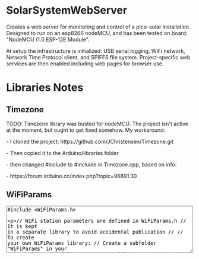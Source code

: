 # SolarSystemWebServer

<p>Creates a web server for monitoring and control of a pico-solar installation. Designed to run on an esp8266 nodeMCU, and has been tested on board: "NodeMCU (1.0 ESP-12E Module".</p>
<p>At setup the infrastructure is initialized: USB serial logging, WiFi network, Network Time Protocol client, and SPIFFS file system.  Project-specific web services are then enabled including web pages for browser use.</p>
<h1>Libraries Notes</h1>
<h2>Timezone</h2>
<p>TODO: Timezone library was busted for nodeMCU.  The project isn't active at the moment, but ought to get fixed somehow.  My workaround:</p>
<p>- I cloned the project: https://github.com/JChristensen/Timezone.git</p>
<p>-    Then copied it to the Arduino/libraries folder</p>
<p>-    then changed #include <Time.h> to #incluide <TimeLib.h> in Timezone.cpp, based on info:</p>
<p>-     https://forum.arduino.cc/index.php?topic=96891.30</p>
<h2>WiFiParams</h2>
<code><textarea cols='60' rows='8'>
#include <WiFiParams.h>

// WiFi station parameters are defined in WiFiParams.h
// It is kept in a separate library to avoid accidental publication
//
// To create your own WiFiParams library:
//    Create a subfolder "WiFiParams" in your Arduino libraries folder
//    Create a file "WiFiParams.h" in the new folder
//    Add the code below to the file
//    Update <your ssid> and <your password> for your network
//
// You can now use this library in other projects
</textarea></code>
